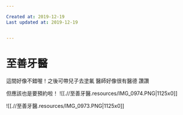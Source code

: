 ```yaml
---

Created at: 2019-12-19
Last updated at: 2019-12-19


---
```


# 至善牙醫


這間好像不錯喔！之後可帶兒子去塗氟
醫師好像很有醫德
讚讚

但應該也是要預約啦！
![[.//至善牙醫.resources/IMG_0974.PNG\|1125x0]]

![[.//至善牙醫.resources/IMG_0973.PNG\|1125x0]]

